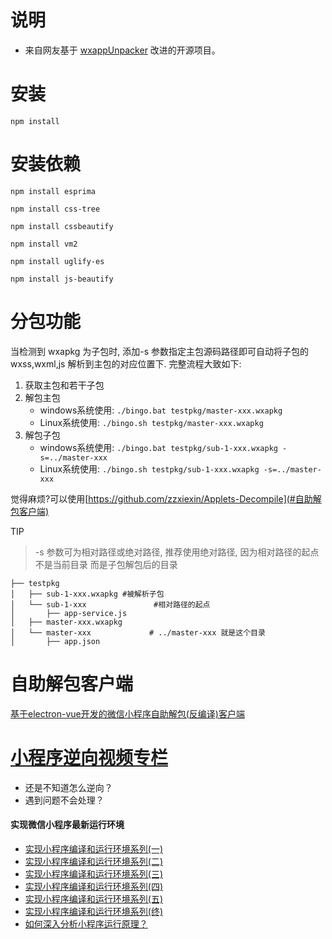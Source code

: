 
# 说明
- 来自网友基于 [wxappUnpacker](https://github.com/qwerty472123/wxappUnpacker "wxappUnpacker") 改进的开源项目。

# 安装
```
npm install
```

# 安装依赖
```
npm install esprima
    
npm install css-tree
    
npm install cssbeautify
    
npm install vm2
    
npm install uglify-es
    
npm install js-beautify
```

# 分包功能

当检测到 wxapkg 为子包时, 添加-s 参数指定主包源码路径即可自动将子包的 wxss,wxml,js 解析到主包的对应位置下. 完整流程大致如下: 
1. 获取主包和若干子包
2. 解包主包  
    - windows系统使用: `./bingo.bat testpkg/master-xxx.wxapkg`
    - Linux系统使用: `./bingo.sh testpkg/master-xxx.wxapkg`
3. 解包子包  
    - windows系统使用: `./bingo.bat testpkg/sub-1-xxx.wxapkg -s=../master-xxx`
    - Linux系统使用:  `./bingo.sh testpkg/sub-1-xxx.wxapkg -s=../master-xxx`

觉得麻烦?可以使用[https://github.com/zzxiexin/Applets-Decompile](#自助解包客户端)

TIP
> -s 参数可为相对路径或绝对路径, 推荐使用绝对路径, 因为相对路径的起点不是当前目录 而是子包解包后的目录

```
├── testpkg
│   ├── sub-1-xxx.wxapkg #被解析子包
│   └── sub-1-xxx               #相对路径的起点
│       ├── app-service.js
│   ├── master-xxx.wxapkg
│   └── master-xxx             # ../master-xxx 就是这个目录
│       ├── app.json
```
# 自助解包客户端
[基于electron-vue开发的微信小程序自助解包(反编译)客户端](https://github.com/zzxiexin/Applets-Decompile)

# [小程序逆向视频专栏](https://m.lizhiweike.com/channel2/1037814)
- 还是不知道怎么逆向？
- 遇到问题不会处理？  

#### 实现微信小程序最新运行环境

- [实现小程序编译和运行环境系列(一)](https://mp.weixin.qq.com/s/OjW7GYrNSq-5ojGC3Qa83g)
- [实现小程序编译和运行环境系列(二)](https://mp.weixin.qq.com/s/f6onZC8AWyqg7GL-e0pFXw)
- [实现小程序编译和运行环境系列(三)](https://mp.weixin.qq.com/s/p9xhv1wxhERAn3LlsFVxHA)
- [实现小程序编译和运行环境系列(四)](https://mp.weixin.qq.com/s/StENBEoEIl2_9PrQYl5xkg)
- [实现小程序编译和运行环境系列(五)](https://mp.weixin.qq.com/s/FMrmmAZoayld19WKW75hyQ)
- [实现小程序编译和运行环境系列(终)](https://mp.weixin.qq.com/s/go4imhKuAXv808c52UyiNg)
- [如何深入分析小程序运行原理？](https://mp.weixin.qq.com/s/ZbUFogydJ1d1wGKIjzc21Q)
